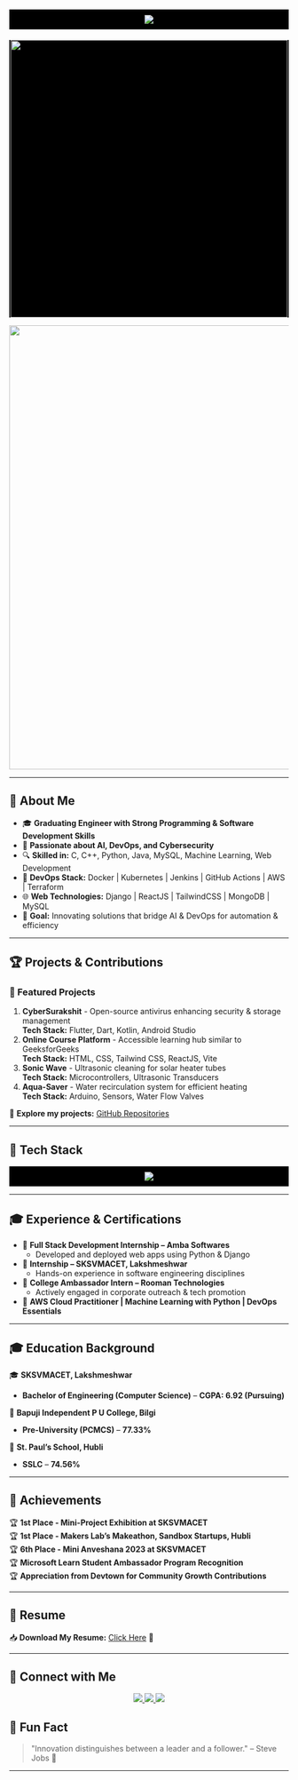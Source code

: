 <!-- ⚡ PROFESSIONAL ENGINEER GITHUB README - DARK THEME WITH MATRIX BACKGROUND ⚡ -->

<h1 align="center" style="background-color:black;color:green;padding:10px;">
  <img src="https://readme-typing-svg.demolab.com?font=Fira+Code&weight=700&size=30&pause=1000&color=14D3ED&center=true&vCenter=true&width=600&lines=Hello%2C+I'm+Sagar+Shivappayyanamath!;Software+Engineer+%7C+DevOps+%7C+AI+Enthusiast;Final+Year+Student+%7C+Tech+Innovator;Welcome+to+My+GitHub+Profile!">
</h1>

<p align="center" style="background:black;">
  <img src="https://media.giphy.com/media/qgQUggAC3Pfv687qPC/giphy.gif" width="500">
</p>

<p align="center">
  <img src="https://media.giphy.com/media/ZVik7pBtu9dNS/giphy.gif" width="800">
</p>

---

## 🧐 About Me
- 🎓 **Graduating Engineer with Strong Programming & Software Development Skills**
- 🚀 **Passionate about AI, DevOps, and Cybersecurity**
- 🔍 **Skilled in:** C, C++, Python, Java, MySQL, Machine Learning, Web Development
- 🔧 **DevOps Stack:** Docker | Kubernetes | Jenkins | GitHub Actions | AWS | Terraform
- 🌐 **Web Technologies:** Django | ReactJS | TailwindCSS | MongoDB | MySQL 
- 🎯 **Goal:** Innovating solutions that bridge AI & DevOps for automation & efficiency

---

## 🏆 Projects & Contributions  
### **🚀 Featured Projects**
1. **CyberSurakshit** - Open-source antivirus enhancing security & storage management  
   **Tech Stack:** Flutter, Dart, Kotlin, Android Studio  
2. **Online Course Platform** - Accessible learning hub similar to GeeksforGeeks  
   **Tech Stack:** HTML, CSS, Tailwind CSS, ReactJS, Vite  
3. **Sonic Wave** - Ultrasonic cleaning for solar heater tubes  
   **Tech Stack:** Microcontrollers, Ultrasonic Transducers  
4. **Aqua-Saver** - Water recirculation system for efficient heating  
   **Tech Stack:** Arduino, Sensors, Water Flow Valves  

🔗 **Explore my projects:** [GitHub Repositories](https://github.com/Sagarhs12)

---

## 🚀 Tech Stack
<p align="center" style="background:black;padding:10px;">
  <img src="https://skillicons.dev/icons?i=python,java,cpp,javascript,html,css,react,django,mysql,mongodb,docker,kubernetes,git,github,linux,aws" />
</p>

---

## 🎓 Experience & Certifications  
- 🏅 **Full Stack Development Internship – Amba Softwares**  
  - Developed and deployed web apps using Python & Django  
- 🏅 **Internship – SKSVMACET, Lakshmeshwar**  
  - Hands-on experience in software engineering disciplines  
- 🏅 **College Ambassador Intern – Rooman Technologies**  
  - Actively engaged in corporate outreach & tech promotion  
- 🏅 **AWS Cloud Practitioner | Machine Learning with Python | DevOps Essentials**  

---

## 🎓 Education Background  
🎓 **SKSVMACET, Lakshmeshwar**  
- **Bachelor of Engineering (Computer Science)** – **CGPA: 6.92 (Pursuing)**  

🏫 **Bapuji Independent P U College, Bilgi**  
- **Pre-University (PCMCS)** – **77.33%**  

🏫 **St. Paul’s School, Hubli**  
- **SSLC** – **74.56%**  

---

## 📜 Achievements  
🏆 **1st Place - Mini-Project Exhibition at SKSVMACET**  
🏆 **1st Place - Makers Lab’s Makeathon, Sandbox Startups, Hubli**  
🏆 **6th Place - Mini Anveshana 2023 at SKSVMACET**  
🏆 **Microsoft Learn Student Ambassador Program Recognition**  
🏆 **Appreciation from Devtown for Community Growth Contributions**  

---

## 📄 Resume  
📥 **Download My Resume:** [Click Here](#) 📄  

---

## 🎯 Connect with Me
<p align="center">
  <a href="https://www.linkedin.com/in/sagar-shivappayyanamath-170a7824a">
    <img src="https://img.shields.io/badge/LinkedIn-blue?style=for-the-badge&logo=linkedin" />
  </a>
  <a href="https://github.com/Sagarhs12">
    <img src="https://img.shields.io/badge/GitHub-black?style=for-the-badge&logo=github" />
  </a>
  <a href="mailto:Sagar03sh@gmail.com">
    <img src="https://img.shields.io/badge/Email-red?style=for-the-badge&logo=gmail" />
  </a>
</p>

## 🎯 Fun Fact  
> "Innovation distinguishes between a leader and a follower." – Steve Jobs 🚀  

---
